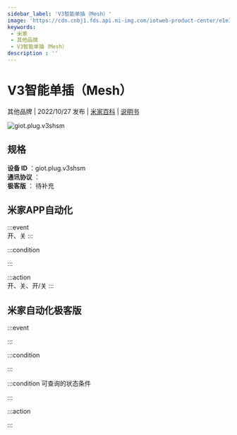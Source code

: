 ```yaml
---
sidebar_label: 'V3智能单插（Mesh）'
image: 'https://cdn.cnbj1.fds.api.mi-img.com/iotweb-product-center/e1e36b2ec00fbaa82e7202edf2cdffb0_1657782516362.png?GalaxyAccessKeyId=AKVGLQWBOVIRQ3XLEW&Expires=9223372036854775807&Signature=8LGXPBeDJABzLZbPNqp9HFLe0c4='
keywords: 
 - 米家
 - 其他品牌
 - V3智能单插（Mesh）
description : ''
---
```

# V3智能单插（Mesh）

其他品牌 | 2022/10/27 发布 | [米家百科](https://home.mi.com/webapp/content/baike/product/index.html?model=giot.plug.v3shsm) | [说明书](https://home.mi.com/views/introduction.html?model=giot.plug.v3shsm&region=cn)

![giot.plug.v3shsm](https://cdn.cnbj1.fds.api.mi-img.com/iotweb-product-center/e1e36b2ec00fbaa82e7202edf2cdffb0_1657782516362.png?GalaxyAccessKeyId=AKVGLQWBOVIRQ3XLEW&Expires=9223372036854775807&Signature=8LGXPBeDJABzLZbPNqp9HFLe0c4=)

## 规格  
> 
**设备 ID** ：giot.plug.v3shsm  
**通讯协议** ：  
**极客版**  ： 待补充 


## 米家APP自动化  

:::event  
开、关
:::

:::condition  

:::

:::action   
开、关、开/关
:::

## 米家自动化极客版  

:::event  

:::

:::condition  

:::

:::condition 可查询的状态条件  

:::

:::action  

:::

        
